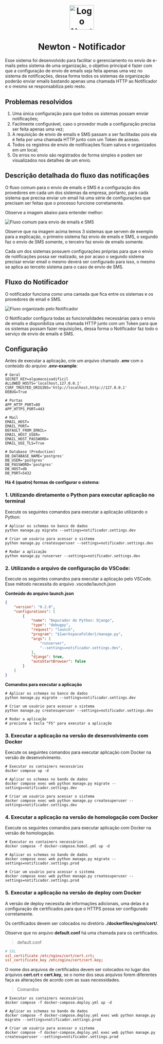 <h1 align="center">
<img src="docs/imagens/logo.jpeg" alt="Logo Newton Notificador" width="80px">
</h1>
<h1 align="center">
Newton - Notificador
</h1>

Esse sistema foi desenvolvido para facilitar o gerenciamento no envio de e-mails pelos sistema de uma organização, o objetivo principal é fazer com que a configuração de envio de emails seja feita apenas uma vez no sistema de notificações, dessa forma todos os sistemas da organização poderão enviar emails bastando apenas uma chamada HTTP ao Notificador e o mesmo se responsabiliza pelo resto.

## Problemas resolvidos

1. Uma única configuração para que todos os sistemas possam enviar notificações;
2. Facilmente configurável, caso o provedor mude a configuração precisa ser feita apenas uma vez;
3. A requisição de envio de emails e SMS passam a ser facilitadas pois ela é feita por uma chamada HTTP junto com um Token de acesso.
4. Todos os registros de envio de notificações ficam salvos e organizados em um local;
5. Os erros no envio são registrados de forma simples e podem ser visualizados nos detalhes de um envio.

## Descrição detalhada do fluxo das notificações

O fluxo comum para o envio de emails e SMS é a configuração dos provedores em cada um dos sistemas da empresa, portanto, para cada sistema que precisa enviar um email há uma série de configurações que precisam ser feitas que o processo funcione corretamente.

Observe a imagem abaixo para entender melhor:

<img src="docs/imagens/Notificador-fluxo-comum.png" alt="Fluxo comum para envio de emails e SMS">

Observe que na imagem acima temos 3 sistemas que servem de exemplo para a explicação, o primeiro sistema faz envio de emails e SMS, o segundo faz o envio de SMS somente, o terceiro faz envio de emails somente.

Cada um dos sistemas possuem configurações próprias para que o envio de notificações possa ser realizado, se por acaso o segundo sistema precisar enviar email o mesmo deverá ser configurado para isso, o mesmo se aplica ao terceito sistema para o caso de envio de SMS.

## Fluxo do Notificador

O notificador funciona como uma camada que fica entre os sistemas e os provedores de email e SMS.

<img src="docs/imagens/Notificador-fluxo-notificador.png" alt="Fluxo organizado pelo Notificador">

O Notificador configura todas as funcionalidades necessárias para o envio de emails e disponibiliza uma chamada HTTP junto com um Token para que os sistemas possam fazer requisições, dessa forma o Notificador faz todo o serviço de envio de emails e SMS.


## Configuração

Antes de executar a aplicação, crie um arquivo chamado **.env** com o conteúdo do arquivo **.env-example**:

```
# Geral
SECRET_KEY=algumacoisadificil
ALLOWED_HOSTS='localhost,127.0.0.1'
CSRF_TRUSTED_ORIGINS='http://localhost,http://127.0.0.1'
DEBUG=True

# Portas
APP_HTTP_PORT=80
APP_HTTPS_PORT=443

# Mail
EMAIL_HOST=
EMAIL_PORT=
DEFAULT_FROM_EMAIL=
EMAIL_HOST_USER=
EMAIL_HOST_PASSWORD=
EMAIL_USE_TLS=True

# Database (Production)
DB_DATABASE_NAME='postgres'
DB_USER='postgres'
DB_PASSWORD='postgres'
DB_HOST=db
DB_PORT=5432

```

**Há 4 (quatro) formas de configurar o sistema:**

### 1. Utilizando diretamente o Python para executar aplicação no terminal

Execute os seguintes comandos para executar a aplicação utilizando o Python:

```
# Aplicar os schemas no banco de dados
python manage.py migrate --settings=notificador.settings.dev

# Criar um usuário para acessar o sistema
python manage.py createsuperuser --settings=notificador.settings.dev

# Rodar a aplicação
python manage.py runserver --settings=notificador.settings.dev
```

### 2. Utilizando o arquivo de configuração do VSCode:

Execute os seguintes comandos para executar a aplicação pelo VSCode.
Esse método necessita do arquivo .vscode/launch.json

**Conteúdo do arquivo launch.json**

```json
{
    "version": "0.2.0",
    "configurations": [
        {
            "name": "Depurador do Python: Django",
            "type": "debugpy",
            "request": "launch",
            "program": "${workspaceFolder}/manage.py",
            "args": [
                "runserver",
                "--settings=notificador.settings.dev",
            ],
            "django": true,
            "autoStartBrowser": false
        }
    ]
}
```

**Comandos para executar a aplicação**

```
# Aplicar os schemas no banco de dados
python manage.py migrate --settings=notificador.settings.dev

# Criar um usuário para acessar o sistema
python manage.py createsuperuser --settings=notificador.settings.dev

# Rodar a aplicação
# precione a tecla "F5" para executar a aplicação
```

### 3. Executar a aplicação na versão de desenvolvimento com Docker

Execute os seguintes comandos para executar aplicação com Docker na versão de desenvolvimento.

```
# Executar os containers necessários
docker compose up -d

# Aplicar os schemas no bando de dados
docker compose exec web python manage.py migrate --settings=notificador.settings.dev

# Criar um usuário para acessar o sistema
docker compose exec web python manage.py createsuperuser --settings=notificador.settings.dev
```

### 4. Executar a aplicação na versão de homologação com Docker

Execute os seguintes comandos para executar aplicação com Docker na versão de homologação.

```
# Executar os containers necessários
docker compose -f docker-compose.homol.yml up -d

# Aplicar os schemas no bando de dados
docker compose exec web python manage.py migrate --settings=notificador.settings.prod

# Criar um usuário para acessar o sistema
docker compose exec web python manage.py createsuperuser --settings=notificador.settings.prod
```

### 5. Executar a aplicação na versão de deploy com Docker

A versão de deploy necessita de informações adicionais, uma delas é a configuração de certificados para que o HTTPS possa ser configurado corretamente.

Os certificados devem ser colocados no diretório **./dockerfiles/nginx/cert/**.

Observe que no arquivo **default.conf** há uma chamada para os certificados.

> default.conf
```conf
# SSL
ssl_certificate /etc/nginx/cert/cert.crt;
ssl_certificate_key /etc/nginx/cert/cert.key;
```

O nome dos arquivos de certificados devem ser colocados no lugar dos arquivos **cert.crt** e **cert.key**, se o nome dos seus arquivos forem diferentes faça as alterações de acordo com as suas necessidades.

> Comandos
```
# Executar os containers necessários
docker compose -f docker-compose.deploy.yml up -d

# Aplicar os schemas no bando de dados
docker compose -f docker-compose.deploy.yml exec web python manage.py migrate --settings=notificador.settings.prod

# Criar um usuário para acessar o sistema
docker compose -f docker-compose.deploy.yml exec web python manage.py createsuperuser --settings=notificador.settings.prod
```
